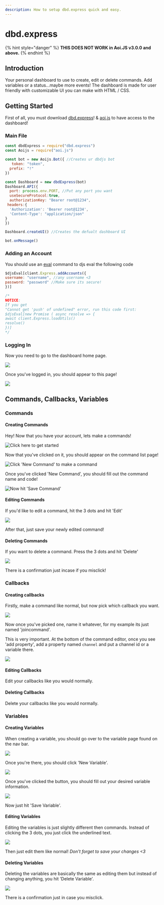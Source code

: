 ```yaml
---
description: How to setup dbd.express quick and easy.
---
```


# dbd.express

{% hint style="danger" %}
**THIS DOES NOT WORK in Aoi.JS v3.0.0 and above.**
{% endhint %}

## Introduction

Your personal dashboard to use to create, edit or delete commands. Add variables or a status...maybe more events! The dashboard is made for user friendly with customizable UI you can make with HTML / CSS.

## Getting Started

First of all, you must download [dbd.express](https://www.npmjs.com/package/dbd.express)! & [aoi.js](https://www.npmjs.com/package/aoi.js) to have access to the dashboard!

### Main File

```javascript
const dbdExpress = require("dbd.express")
const Aoijs = require("aoi.js")

const bot = new Aoijs.Bot({ //Creates ur dbdjs bot
   token: "token",
  prefix: "!"
})

const Dashboard = new dbdExpress(bot)
Dashboard.API({
  port: process.env.PORT, //Put any port you want
  useSecureProtocol:true,
  authorizationKey: "Bearer root@1234",
 headers:{
  'Authorization': 'Bearer root@1234',
  'Content-Type': "application/json"
}
})

Dashboard.createUI() //Creates the defualt dashboard UI

bot.onMessage()
```

### Adding an Account

You should use an [eval](../../functions/usdeval.md) command to djs eval the following code

```javascript
$djsEval[client.Express.addAccounts({
username: "username", //any username <3
password: "password" //Make sure its secure!
})]

/*
NOTICE:
If you get
"Cannot get 'push' of undefined" error, run this code first:
$djsEval[new Promise ( async resolve => {
await client.Express.loadUtils()
resolve()
})]
*/
```

### Logging In

Now you need to go to the dashboard home page.

![](../../.gitbook/assets/image%20%2866%29.png)

Once you've logged in, you should appear to this page!

![](../../.gitbook/assets/image%20%2819%29.png)

## Commands, Callbacks, Variables

### Commands

#### Creating Commands

Hey! Now that you have your account, lets make a commands!

![Click here to get started](../../.gitbook/assets/image%20%2856%29.png)

Now that you've clicked on it, you should appear on the command list page!

![Click &apos;New Command&apos; to make a command](../../.gitbook/assets/image%20%2837%29.png)

Once you've clicked 'New Command', you should fill out the command name and code!

![Now hit &apos;Save Command&apos;](../../.gitbook/assets/image%20%2869%29.png)

#### Editing Commands

If you'd like to edit a command, hit the 3 dots and hit 'Edit'

![](../../.gitbook/assets/image%20%2843%29.png)

After that, just save your newly edited command!

#### Deleting Commands

If you want to delete a command. Press the 3 dots and hit 'Delete'

![](../../.gitbook/assets/image%20%2858%29.png)

There is a confirmation just incase if you misclick!

### Callbacks

#### Creating callbacks

Firstly, make a command like normal, but now pick which callback you want.

![](../../.gitbook/assets/image%20%2872%29.png)

Now once you've picked one, name it whatever, for my example its just named 'joincommand'.

This is very important. At the bottom of the command editor, once you see 'add property', add a property named `channel` and put a channel id or a variable there.

![](../../.gitbook/assets/image%20%2849%29.png)

#### Editing Callbacks

Edit your callbacks like you would normally.

#### Deleting Callbacks

Delete your callbacks like you would normally.

### Variables

#### Creating Variables

When creating a variable, you should go over to the variable page found on the nav bar.

![](../../.gitbook/assets/image%20%2868%29.png)

Once you're there, you should click 'New Variable'.

![](../../.gitbook/assets/image.png)

Once you've clicked the button, you should fill out your desired variable information.

![](../../.gitbook/assets/image%20%2870%29.png)

Now just hit 'Save Variable'.

#### Editing Variables

Editing the variables is just slightly different then commands. Instead of clicking the 3 dots, you just click the underlined text.

![](../../.gitbook/assets/image%20%2851%29.png)

Then just edit them like normal! _Don't forget to save your changes &lt;3_

#### Deleting Variables

Deleting the variables are basically the same as editing them but instead of changing anything, you hit 'Delete Variable'.

![](../../.gitbook/assets/image%20%2817%29.png)

There is a confirmation just in case you misclick.

